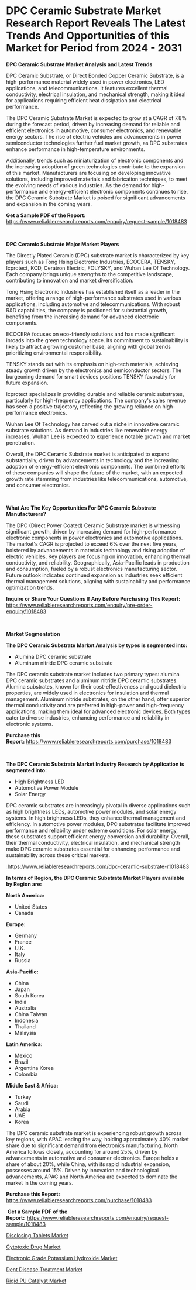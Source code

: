 <p><h1>DPC Ceramic Substrate Market Research Report Reveals The Latest Trends And Opportunities of this Market for Period from 2024 - 2031</h1></p><p><strong>DPC Ceramic Substrate Market Analysis and Latest Trends</strong></p>
<p><p>DPC Ceramic Substrate, or Direct Bonded Copper Ceramic Substrate, is a high-performance material widely used in power electronics, LED applications, and telecommunications. It features excellent thermal conductivity, electrical insulation, and mechanical strength, making it ideal for applications requiring efficient heat dissipation and electrical performance.</p><p>The DPC Ceramic Substrate Market is expected to grow at a CAGR of 7.8% during the forecast period, driven by increasing demand for reliable and efficient electronics in automotive, consumer electronics, and renewable energy sectors. The rise of electric vehicles and advancements in power semiconductor technologies further fuel market growth, as DPC substrates enhance performance in high-temperature environments.</p><p>Additionally, trends such as miniaturization of electronic components and the increasing adoption of green technologies contribute to the expansion of this market. Manufacturers are focusing on developing innovative solutions, including improved materials and fabrication techniques, to meet the evolving needs of various industries. As the demand for high-performance and energy-efficient electronic components continues to rise, the DPC Ceramic Substrate Market is poised for significant advancements and expansion in the coming years.</p></p>
<p><strong>Get a Sample PDF of the Report:&nbsp;</strong> <a href="https://www.reliableresearchreports.com/enquiry/request-sample/1018483?utm_campaign=40&utm_medium=2&utm_source=Github&utm_content=ia&utm_term=26122024&utm_id=dpc-ceramic-substrate">https://www.reliableresearchreports.com/enquiry/request-sample/1018483</a></p>
<p>&nbsp;</p>
<p><strong>DPC Ceramic Substrate Major Market Players</strong></p>
<p><p>The Directly Plated Ceramic (DPC) substrate market is characterized by key players such as Tong Hsing Electronic Industries, ECOCERA, TENSKY, Icprotect, KCD, Ceratron Electric, FOLYSKY, and Wuhan Lee Of Technology. Each company brings unique strengths to the competitive landscape, contributing to innovation and market diversification.</p><p>Tong Hsing Electronic Industries has established itself as a leader in the market, offering a range of high-performance substrates used in various applications, including automotive and telecommunications. With robust R&D capabilities, the company is positioned for substantial growth, benefiting from the increasing demand for advanced electronic components.</p><p>ECOCERA focuses on eco-friendly solutions and has made significant inroads into the green technology space. Its commitment to sustainability is likely to attract a growing customer base, aligning with global trends prioritizing environmental responsibility.</p><p>TENSKY stands out with its emphasis on high-tech materials, achieving steady growth driven by the electronics and semiconductor sectors. The burgeoning demand for smart devices positions TENSKY favorably for future expansion.</p><p>Icprotect specializes in providing durable and reliable ceramic substrates, particularly for high-frequency applications. The company's sales revenue has seen a positive trajectory, reflecting the growing reliance on high-performance electronics.</p><p>Wuhan Lee Of Technology has carved out a niche in innovative ceramic substrate solutions. As demand in industries like renewable energy increases, Wuhan Lee is expected to experience notable growth and market penetration.</p><p>Overall, the DPC Ceramic Substrate market is anticipated to expand substantially, driven by advancements in technology and the increasing adoption of energy-efficient electronic components. The combined efforts of these companies will shape the future of the market, with an expected growth rate stemming from industries like telecommunications, automotive, and consumer electronics.</p></p>
<p>&nbsp;</p>
<p><strong>What Are The Key Opportunities For DPC Ceramic Substrate Manufacturers?</strong></p>
<p><p>The DPC (Direct Power Coated) Ceramic Substrate market is witnessing significant growth, driven by increasing demand for high-performance electronic components in power electronics and automotive applications. The market's CAGR is projected to exceed 6% over the next five years, bolstered by advancements in materials technology and rising adoption of electric vehicles. Key players are focusing on innovation, enhancing thermal conductivity, and reliability. Geographically, Asia-Pacific leads in production and consumption, fueled by a robust electronics manufacturing sector. Future outlook indicates continued expansion as industries seek efficient thermal management solutions, aligning with sustainability and performance optimization trends.</p></p>
<p><strong>Inquire or Share Your Questions If Any Before Purchasing This Report:</strong> <a href="https://www.reliableresearchreports.com/enquiry/pre-order-enquiry/1018483?utm_campaign=40&utm_medium=2&utm_source=Github&utm_content=ia&utm_term=26122024&utm_id=dpc-ceramic-substrate">https://www.reliableresearchreports.com/enquiry/pre-order-enquiry/1018483</a></p>
<p>&nbsp;</p>
<p><strong>Market Segmentation</strong></p>
<p><strong>The DPC Ceramic Substrate Market Analysis by types is segmented into:</strong></p>
<p><ul><li>Alumina DPC ceramic substrate</li><li>Aluminum nitride DPC ceramic substrate</li></ul></p>
<p><p>The DPC ceramic substrate market includes two primary types: alumina DPC ceramic substrates and aluminum nitride DPC ceramic substrates. Alumina substrates, known for their cost-effectiveness and good dielectric properties, are widely used in electronics for insulation and thermal management. Aluminum nitride substrates, on the other hand, offer superior thermal conductivity and are preferred in high-power and high-frequency applications, making them ideal for advanced electronic devices. Both types cater to diverse industries, enhancing performance and reliability in electronic systems.</p></p>
<p><strong>Purchase this Report:&nbsp;</strong><a href="https://www.reliableresearchreports.com/purchase/1018483?utm_campaign=40&utm_medium=2&utm_source=Github&utm_content=ia&utm_term=26122024&utm_id=dpc-ceramic-substrate">https://www.reliableresearchreports.com/purchase/1018483</a></p>
<p>&nbsp;</p>
<p><strong>The DPC Ceramic Substrate Market Industry Research by Application is segmented into:</strong></p>
<p><ul><li>High Brightness LED</li><li>Automotive Power Module</li><li>Solar Energy</li></ul></p>
<p><p>DPC ceramic substrates are increasingly pivotal in diverse applications such as high brightness LEDs, automotive power modules, and solar energy systems. In high brightness LEDs, they enhance thermal management and efficiency. In automotive power modules, DPC substrates facilitate improved performance and reliability under extreme conditions. For solar energy, these substrates support efficient energy conversion and durability. Overall, their thermal conductivity, electrical insulation, and mechanical strength make DPC ceramic substrates essential for enhancing performance and sustainability across these critical markets.</p></p>
<p><a href="https://www.reliableresearchreports.com/dpc-ceramic-substrate-r1018483?utm_campaign=40&utm_medium=2&utm_source=Github&utm_content=ia&utm_term=26122024&utm_id=dpc-ceramic-substrate">&nbsp;https://www.reliableresearchreports.com/dpc-ceramic-substrate-r1018483</a></p>
<p><strong>In terms of Region, the DPC Ceramic Substrate Market Players available by Region are:</strong></p>
<p>
    <p> <strong> North America: </strong>
        <ul>
            <li>United States</li>
            <li>Canada</li>
        </ul>
        </p> 
    <p> <strong> Europe: </strong>
        <ul>
            <li>Germany</li>
            <li>France</li>
            <li>U.K.</li>
            <li>Italy</li>
            <li>Russia</li>
        </ul>
        </p> 
    <p> <strong> Asia-Pacific: </strong>
        <ul>
            <li>China</li>
            <li>Japan</li>
            <li>South Korea</li>
            <li>India</li>
            <li>Australia</li>
            <li>China Taiwan</li>
            <li>Indonesia</li>
            <li>Thailand</li>
            <li>Malaysia</li>
        </ul>
        </p> 
    <p> <strong> Latin America: </strong>
        <ul>
            <li>Mexico</li>
            <li>Brazil</li>
            <li>Argentina Korea</li>
            <li>Colombia</li>
        </ul>
        </p> 
    <p> <strong> Middle East & Africa: </strong>
        <ul>
            <li>Turkey</li>
            <li>Saudi</li>
            <li>Arabia</li>
            <li>UAE</li>
            <li>Korea</li>
        </ul>
    </p>
    </p>
<p><p>The DPC ceramic substrate market is experiencing robust growth across key regions, with APAC leading the way, holding approximately 40% market share due to significant demand from electronics manufacturing. North America follows closely, accounting for around 25%, driven by advancements in automotive and consumer electronics. Europe holds a share of about 20%, while China, with its rapid industrial expansion, possesses around 15%. Driven by innovation and technological advancements, APAC and North America are expected to dominate the market in the coming years.</p></p>
<p><strong>Purchase this Report: </strong><a href="https://www.reliableresearchreports.com/purchase/1018483?utm_campaign=40&utm_medium=2&utm_source=Github&utm_content=ia&utm_term=26122024&utm_id=dpc-ceramic-substrate">https://www.reliableresearchreports.com/purchase/1018483</a></p>
<p>&nbsp;<strong>Get a Sample PDF of the Report:&nbsp;&nbsp;</strong><a href="https://www.reliableresearchreports.com/enquiry/request-sample/1018483?utm_campaign=40&utm_medium=2&utm_source=Github&utm_content=ia&utm_term=26122024&utm_id=dpc-ceramic-substrate">https://www.reliableresearchreports.com/enquiry/request-sample/1018483</a></p>
<p><strong></strong></p>
<p><p><a href="https://www.linkedin.com/pulse/revenue-growth-disclosing-tablets-market-108-cagr-from-2024-2031-yxlwf?utm_campaign=40&utm_medium=2&utm_source=Github&utm_content=ia&utm_term=26122024&utm_id=dpc-ceramic-substrate">Disclosing Tablets Market</a></p><p><a href="https://www.linkedin.com/pulse/cytotoxic-drug-market-analysis-historical-data-future-prospects-2s4sf?utm_campaign=40&utm_medium=2&utm_source=Github&utm_content=ia&utm_term=26122024&utm_id=dpc-ceramic-substrate">Cytotoxic Drug Market</a></p><p><a href="https://github.com/ParvinKhatun77/Market-Research-Report-List-1/blob/main/electronic-grade-potassium-hydroxide-market.md?utm_campaign=40&utm_medium=2&utm_source=Github&utm_content=ia&utm_term=26122024&utm_id=dpc-ceramic-substrate">Electronic Grade Potassium Hydroxide Market</a></p><p><a href="https://www.linkedin.com/pulse/charting-future-comprehensive-analysis-global-dent-disease-t7umc?utm_campaign=40&utm_medium=2&utm_source=Github&utm_content=ia&utm_term=26122024&utm_id=dpc-ceramic-substrate">Dent Disease Treatment Market</a></p><p><a href="https://github.com/stephaniwo144/Market-Research-Report-List-1/blob/main/rigid-pu-catalyst-market.md?utm_campaign=40&utm_medium=2&utm_source=Github&utm_content=ia&utm_term=26122024&utm_id=dpc-ceramic-substrate">Rigid PU Catalyst Market</a></p></p>